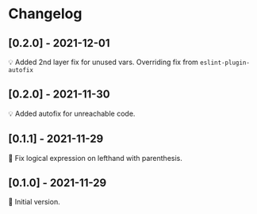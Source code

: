 # Changelog

## [0.2.0] - 2021-12-01

💡 Added 2nd layer fix for unused vars. Overriding fix from `eslint-plugin-autofix`

## [0.2.0] - 2021-11-30

💡 Added autofix for unreachable code.

## [0.1.1] - 2021-11-29

🔧 Fix logical expression on lefthand with parenthesis.

## [0.1.0] - 2021-11-29

🚀 Initial version.
